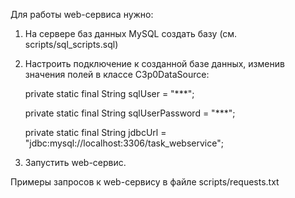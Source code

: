 Для работы web-сервиса нужно:
1. На сервере баз данных MySQL создать базу (см. scripts/sql_scripts.sql)
2. Настроить подключение к созданной базе данных, изменив значения полей в классе C3p0DataSource:

    private static final String sqlUser = "***";
    
	private static final String sqlUserPassword = "***";
	
	private static final String jdbcUrl = "jdbc:mysql://localhost:3306/task_webservice";
	
3. Запустить web-сервис.

Примеры запросов к web-сервису в файле scripts/requests.txt